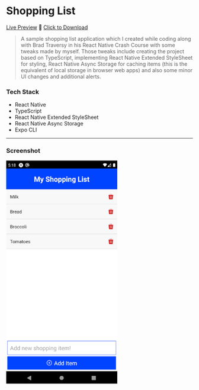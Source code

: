 # Shopping List

[Live Preview](https://expo.io/@jalalo/shoppinglist) 🚀
<a href="./screenshots/shopping-list.png" download>Click to Download</a>

> A sample shopping list application which I created while coding along with Brad Traversy in his React Native Crash Course with some tweaks made by myself. Those tweaks include creating the project based on TypeScript, implementing React Native Extended StyleSheet for styling, React Native Async Storage for caching items (this is the equivalent of local storage in browser web apps) and also some minor UI changes and additional alerts.

### Tech Stack

- React Native
- TypeScript
- React Native Extended StyleSheet
- React Native Async Storage
- Expo CLI

---

### Screenshot

<img src="./screenshots/shopping-list.png" alt="App Screenshot" width="300"/>
